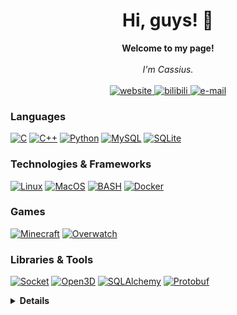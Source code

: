 <h1 align="center">Hi, guys! 👋</h1>

<p align="center">
    <b>Welcome to my page!</b><br><br>
    <i>
        I'm Cassius.<br>
    </i><br>
    <a href="https://cassius0924.github.io">
        <img src="https://img.shields.io/badge/Website-blue?style=flat-square&logo=Github&logoColor=white" alt="website">
    </a>
    <a href="https://space.bilibili.com/12873865">
        <img src="https://img.shields.io/badge/Bilibili-blue?style=flat-square&logo=bilibili&logoColor=white" alt="bilibili">
    </a>
    <a href="mailto:cassius0924@qq.com">
        <img src="https://img.shields.io/badge/Email-blue?style=flat-square&logo=gmail&logoColor=white" alt="e-mail">
    </a>
</p>


### Languages
[![C](https://img.shields.io/badge/c-black?style=for-the-badge&logo=c)](https://github.com/cassius0924)
[![C++](https://img.shields.io/badge/c++-black?style=for-the-badge&logo=cplusplus)](https://github.com/cassius0924)
[![Python](https://img.shields.io/badge/python-black?style=for-the-badge&logo=python)](https://github.com/cassius0924)
[![MySQL](https://img.shields.io/badge/mysql-black?style=for-the-badge&logo=mysql)](https://github.com/cassius0924)
[![SQLite](https://img.shields.io/badge/sqlite-black?style=for-the-badge&logo=sqlite)](https://github.com/cassius0924)

### Technologies & Frameworks
[![Linux](https://img.shields.io/badge/linux-black?style=for-the-badge&logo=Linux)](https://github.com/cassius0924)
[![MacOS](https://img.shields.io/badge/MacOS-black?style=for-the-badge&logo=Windows)](https://github.com/cassius0924)
[![BASH](https://img.shields.io/badge/bash-black?style=for-the-badge&logo=gnu-bash&logoColor=white)](https://github.com/cassius0924)
[![Docker](https://img.shields.io/badge/docker-black?style=for-the-badge&logo=docker)](https://hub.docker.com/u/wervlad)

### Games
[![Minecraft](https://img.shields.io/badge/minecraft-black?style=for-the-badge&logo=minecraft)](https://github.com/cassius0924)
[![Overwatch](https://img.shields.io/badge/overwatch-black?style=for-the-badge&logo=)](https://github.com/cassius0924)
### Libraries & Tools
[![Socket](https://img.shields.io/badge/socket-black?style=for-the-badge&logo=socket.io)](https://github.com/cassius0924)
[![Open3D](https://img.shields.io/badge/open3d-black?style=for-the-badge&logo=open3d)](https://github.com/cassius0924)
[![SQLAlchemy](https://img.shields.io/badge/sqlalchemy-black?style=for-the-badge&logo=sqlalchemy)](https://github.com/cassius0924)
[![Protobuf](https://img.shields.io/badge/protobuf-black?style=for-the-badge&logo=protobuf)](https://github.com/cassius0924)

<b>
<details>
<p align="left">
  <a href="https://github.com/cassius0924">
    <img src="https://github-readme-stats.vercel.app/api/top-langs/?username=cassius0924&exclude_repo=Cassius0924.github.io&hide=css,html&card_width=699&hide_border=true&theme=transparent"
  </a>
</p>
<p align="left">
  <a href="https://github.com/cassius0924">
    <img src="https://github-readme-stats.vercel.app/api?username=cassius0924&card_width=699&hide_border=true&theme=transparent">
  </a>
</p>
</details>
</b>

<!--
- 🔭 I’m currently working on ...
- 🌱 I’m currently learning ...
- 👯 I’m looking to collaborate on ...
- 🤔 I’m looking for help with ...
- 💬 Ask me about ...
- 📫 How to reach me: ...
- 😄 Pronouns: ...
- ⚡ Fun fact: ...
-->
